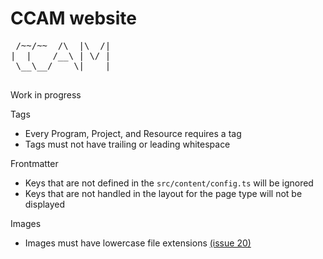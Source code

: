 # CCAM website

<pre> /~~/~~  /\  |\  /|
|  |    /__\ | \/ |
 \__\__/    \|    |
                   </pre>

Work in progress

Tags

-   Every Program, Project, and Resource requires a tag
-   Tags must not have trailing or leading whitespace

Frontmatter

-   Keys that are not defined in the `src/content/config.ts` will be ignored
-   Keys that are not handled in the layout for the page type will not be displayed

Images

-   Images must have lowercase file extensions [(issue 20)](https://github.com/parkerdavis1/CCAM/issues/20)
